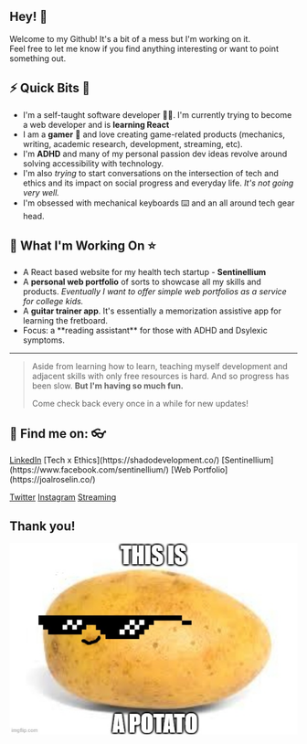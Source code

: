 ## Hey! 👋

<p>Welcome to my Github! It's a bit of a mess but I'm working on it.<br>
  Feel free to let me know if you find anything interesting or want to point something out.</p>

<h2>⚡ Quick Bits 🌈</h2>
<ul>
  <li>I'm a self-taught software developer 👩‍💻. I'm currently trying to become a web developer and is <strong>learning React</strong></li>
  <li>I am a <strong>gamer</strong> 👾 and love creating game-related products (mechanics, writing, academic research, development, streaming, etc).</li>
  <li>I'm <strong>ADHD</strong> and many of my personal passion dev ideas revolve around solving accessibility with technology.</li>
  <li>I'm also <em>trying</em> to start conversations on the intersection of tech and ethics and its impact on social progress and everyday life. <em>It's not going very well.</em></li>
  <li>I'm obsessed with mechanical keyboards ⌨️ and an all around tech gear head.</li>
</ul>

<h2>🌱 What I'm Working On ⭐️</h2>
<ul>
  <li>A React based website for my health tech startup - <strong>Sentinellium</strong></li>
  <li>A <strong>personal web portfolio</strong> of sorts to showcase all my skills and products. <em>Eventually I want to offer simple web portfolios as a service for college kids.</em></li>
  <li>A <strong>guitar trainer app</strong>. It's essentially a memorization assistive app for learning the fretboard.</li>
  <li>Focus: a **reading assistant** for those with ADHD and Dsylexic symptoms.</li>
</ul>

----

>Aside from learning how to learn, teaching myself development and adjacent skills with only free resources is hard. And so progress has been slow.
><strong>But I'm having so much fun.</strong>
>
>Come check back every once in a while for new updates!

<h2>🔎 Find me on: 👓</h2>
<a href="https://www.linkedin.com/in/hellojrl/">LinkedIn</a>
[Tech x Ethics](https://shadodevelopment.co/)
[Sentinellium](https://www.facebook.com/sentinellium/)
[Web Portfolio](https://joalroselin.co/)

[Twitter](htttps://twitter.com/ladyanarchyj/)
[Instagram](htttps://instagram.com/ladyanarchyj/)
[Streaming](https://www.facebook.com/gaming/LadyAnarchyJ/)

<h2>Thank you!</h2>

 ![Here's a potato for your trouble.](/assets/potato.jpg)

